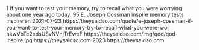 <response>
<success>
<total>1</total>
</success>
<contents>
<quotes>
<quote>If you want to test your memory, try to recall what you were worrying about one year ago today.</quote>
<length>95</length>
<author>E. Joseph Cossman</author>
<tags>inspire</tags>
<tags>memory</tags>
<tags>tests</tags>
<category>inspire</category>
<language>en</language>
<date>2021-07-23</date>
<permalink>https://theysaidso.com/quote/e-joseph-cossman-if-you-want-to-test-your-memory-try-to-recall-what-you-were-wor</permalink>
<id>hkwVbTc2edsUSvNVnjTrEweF</id>
<background>https://theysaidso.com/img/qod/qod-inspire.jpg</background>
<title>Inspiring Quote of the day</title>
</quotes>
</contents>
<baseurl>https://theysaidso.com</baseurl>
<copyright>
<year>2023</year>
<url>https://theysaidso.com</url>
</copyright>
</response>
